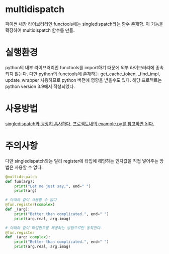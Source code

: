 # multidispatch
파이썬 내장 라이브러리인 functools에는 singledispatch라는 함수 존재함. 이 기능을 확장하여 multidispatch 함수를 만듦.

# 실행환경
python의 내부 라이브러리인 functools를 import하기 때문에 외부 라이브러리에 종속되지 않는다. 다만 python의 functools에 존재하는 get_cache_token, _find_impl, update_wrapper 사용하므로 python 버전에 영향을 받을수도 있다. 해당 프로젝트는 python version 3.9에서 작성되었다.

# 사용방법
[singledispatch와 굉장히 흡사하다.](https://docs.python.org/ko/3/library/functools.html#functools.singledispatch)
[프로젝트내의 example.py를 참고하면 된다.](https://github.com/hail-kang/multidispatch/blob/main/example.py)

# 주의사항
다만 singledispatch와는 달리 register에 타입에 해당하는 인자값을 직접 넣어주는 방법은 사용할 수 없다.
```python
@multidispatch
def fun(arg):
    print("Let me just say,", end=" ")
    print(arg)

# 아래와 같이 사용할 수 없다
@fun.register(complex)
def _(arg):
    print("Better than complicated.", end=" ")
    print(arg.real, arg.imag)

# 아래와 같이 타입힌트를 제공하는 방법으로만 동작한다.
@fun.register
def _(arg: complex):
    print("Better than complicated.", end=" ")
    print(arg.real, arg.imag)
```